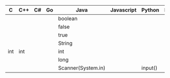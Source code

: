 |C|C++|C#|Go|Java|Javascript|Python|Ruby|Rust|
|---|---|---|---|---|---|---|---|---|
|||||boolean|||||
|||||false|||||
|||||true|||||
|||||String|||||
|int|int|||int|||||
|||||long|||||
|||||Scanner(System.in)||input()|||
